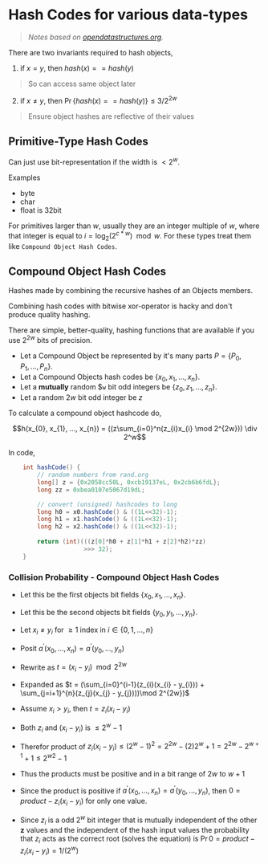 # Hash Codes for various data-types
> _Notes based on [opendatastructures.org][1]._ <br>

There are two invariants required to hash objects,
1. if $`x = y`$, then $`hash(x) == hash(y)`$
> So can access same object later
2. if $`x \neq y`$, then $`\Pr \{hash(x) == hash(y)\} \leq 3/2^{2w}`$
> Ensure object hashes are reflective of their values

## Primitive-Type Hash Codes
Can just use bit-representation if the width is $`\lt 2^w`$.

Examples
- byte
- char
- float is 32bit

For primitives larger than $`w`$, usually they are an integer multiple of $`w`$, where that integer is equal to $`i = \log_{2}(2^{c*w})\mod w`$.
For these types treat them like `Compound Object Hash Codes`.

## Compound Object Hash Codes
Hashes made by combining the recursive hashes of an Objects members.

Combining hash codes with bitwise xor-operator is hacky and don't produce quality hashing.

There are simple, better-quality, hashing functions that are available if you use $`2^{2w}`$ bits of precision.

- Let a Compound Object be represented by it's many parts $`P = \{ P_{0}, P_{1}, ..., P_{n} \}`$.
- Let a Compound Objects hash codes be $`\{x_{0}, x_{1}, ..., x_{n} \}`$.
- Let a __mutually__ random $`w` bit odd integers be $`\{z_{0}, z_{1}, ..., z_{n} \}`$.
- Let a random $`2w`$ bit odd integer be $`z`$

To calculate a compound object hashcode do,

```math
h(x_{0}, x_{1}, ..., x_{n}) = ((z\sum_{i=0}^n(z_{i}x_{i} \mod 2^{2w})) \div 2^w
```

In code,
```java
    int hashCode() {
        // random numbers from rand.org
        long[] z = {0x2058cc50L, 0xcb19137eL, 0x2cb6b6fdL}; 
        long zz = 0xbea0107e5067d19dL;

        // convert (unsigned) hashcodes to long
        long h0 = x0.hashCode() & ((1L<<32)-1);
        long h1 = x1.hashCode() & ((1L<<32)-1);
        long h2 = x2.hashCode() & ((1L<<32)-1);
        
        return (int)(((z[0]*h0 + z[1]*h1 + z[2]*h2)*zz)
                     >>> 32);
    }
```

### Collision Probability - Compound Object Hash Codes

- Let this be the first objects bit fields $`\{ x_{0}, x_{1}, ..., x_{n} \}`$.
- Let this be the second objects bit fields $`\{ y_{0}, y_{1}, ..., y_{n} \}`$.
- Let $`x_{i} \neq y_{i}`$ for $`\geq 1`$ index in $`i \in \{0, 1, ..., n \}`$

- Posit $`a^{\prime}(x_{0}, ..., x_{n}) = a^{\prime}(y_{0}, ..., y_{n})`$
- Rewrite as $`t = (x_{i} - y_{i}) \mod 2^{2w}`$
- Expanded as $`t = (\sum_{i=0}^{i-1}(z_{i}(x_{i} - y_{i})) + \sum_{j=i+1}^{n}(z_{j}(x_{j} - y_{j})))\mod 2^{2w})`$
- Assume $`x_{i} \gt y_{i}`$, then $`t = z_{i}(x_{i} - y_{i})`$
- Both $`z_{i}`$ and $`(x_{i} - y_{i})`$ is $`\leq 2^w-1`$
- Therefor product of $`z_{i}(x_{i} - y_{i}) \leq (2^w - 1)^2 = 2^{2w} - (2)2^w + 1 = 2^{2w} - 2^{w+1} + 1 \leq 2^{w2}-1`$
- Thus the products must be positive and in a bit range of $`2w`$ to $`w + 1`$
- Since the product is positive if $`a^{\prime}(x_{0}, ..., x_{n}) = a^{\prime}(y_{0}, ..., y_{n})`$, then $`0 = product - z_{i}(x_{i} - y_{i})`$ for only one value.
- Since $`z_{i}`$ is a odd $`2^w`$ bit integer that is mutually independent of the other __z__ values and the independent of the hash input values the probability that $`z_{i}`$ acts as the correct root (solves the equation) is $`\Pr {0 = product - z_{i}(x_{i} - y_{i})} = 1/(2^w)`$



[1]: http://www.opendatastructures.org